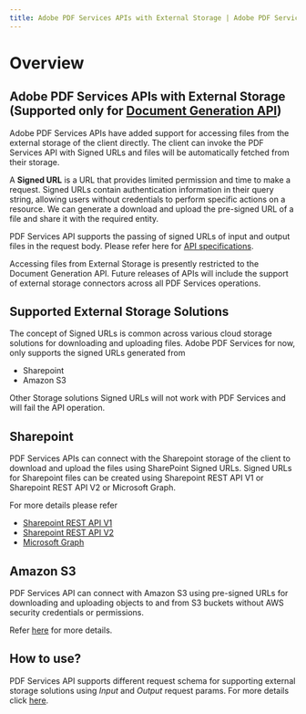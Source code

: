 ```yaml
---
title: Adobe PDF Services APIs with External Storage | Adobe PDF Services
---
```

# Overview

## **Adobe PDF Services APIs with External Storage (Supported only for [Document Generation API](http://developer-stage.adobe.com/document-services/docs/apis/#tag/Document-Generation))**

Adobe PDF Services APIs have added support for accessing files from the external storage of the client directly. The client can invoke the PDF Services API with Signed URLs and files will be automatically fetched from their storage.

A **Signed URL** is a URL that provides limited permission and time to make a request. Signed URLs contain authentication information in their query string, allowing users without credentials to perform specific actions on a resource. We can generate a download and upload the pre-signed URL of a file and share it with the required entity.

PDF Services API supports the passing of signed URLs of input and output files in the request body. Please refer here for [API specifications](http://developer-stage.adobe.com/document-services/docs/apis/#tag/Document-Generation).

<InlineAlert slots="text"/>

Accessing files from External Storage is presently restricted to the Document Generation API. Future releases of APIs will include the support of external storage connectors across all PDF Services operations.

## Supported External Storage Solutions

The concept of Signed URLs is common across various cloud storage solutions for downloading and uploading files. Adobe PDF Services for now, only supports the signed URLs generated from
- Sharepoint
- Amazon S3

Other Storage solutions Signed URLs will not work with PDF Services and will fail the API operation.

## Sharepoint
PDF Services APIs can connect with the Sharepoint storage of the client to download and upload the files using SharePoint Signed URLs. Signed URLs for Sharepoint files can be created using Sharepoint REST API V1 or Sharepoint REST API V2 or Microsoft Graph.

For more details please refer 
- [Sharepoint REST API V1](https://learn.microsoft.com/en-us/sharepoint/dev/sp-add-ins/get-to-know-the-sharepoint-rest-service?tabs=csom)
- [Sharepoint REST API V2](https://learn.microsoft.com/en-us/sharepoint/dev/apis/sharepoint-rest-graph)
- [Microsoft Graph](https://learn.microsoft.com/en-us/graph/overview)

## Amazon S3

PDF Services API can connect with Amazon S3 using pre-signed URLs for downloading and uploading objects to and from S3 buckets without AWS security credentials or permissions.

Refer [here](https://docs.aws.amazon.com/AmazonS3/latest/userguide/using-presigned-url.html) for more details.

## How to use?


PDF Services API supports different request schema for supporting external storage solutions using _Input_ and _Output_ request params. For more details click [here](../../../apis/#tag/Document-Generation).




